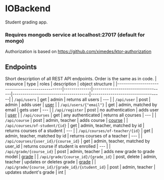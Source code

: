 # IOBackend

Student grading app.

### Requires mongodb service at localhost:27017 (default for mongo)

Authorization is based on https://github.com/ximedes/ktor-authorization

## Endpoints

Short description of all REST API endpoints. Order is the same as in code.
| resource                                         | type         | roles                              | description                           | object structure                   |
|--------------------------------------------------|--------------|------------------------------------|---------------------------------------|------------------------------------|
| `/api/users`                                     | get          | admin                              | returns all users                     | ---                                |
| `/api/user`                                      | post         | admin                              | adds user                             | [user](/misc/exampleUser.json)     |
| `/api/users/{"email"}`                           | get          | admin, matched by email            | gets user                             | ---                                |
| `/api/register`                                  | post         | no authentication                  | adds user                             | [user](/misc/exampleUser.json)     |
| `/api/courses`                                   | get          | any authenticated                  | returns all courses                   | ---                                |
| `/api/course`                                    | post         | admin, teacher                     | adds course                           | [course](/misc/exampleCourse.json) |
| `/api/courses/of-student/{id}`                   | get          | admin, teacher, matched by id      | returns courses of a student          | ---                                |
| `/api/courses/of-teacher/{id}`                   | get          | admin, teacher, matched by id      | returns courses of a teacher          | ---                                |
| `/api/courses/{user_id}/{course_id}`             | get          | admin, teacher, matched by user_id | returns course if student is enrolled | ---                                |
| `/api/grade/{course_id}`                         | post         | admin, teacher                     | adds new grade to grade model         | [grade](/misc/exampleGrade.json)   |
| `/api/grade/{course_id}/{grade_id}`              | post, delete | admin, teacher                     | updates or deletes grade              | [grade](/misc/exampleGrade.json)   |
| `/api/grade/{course_id}/{grade_id}/{student_id}` | post         | admin, teacher                     | updates student's grade               | int                                |
